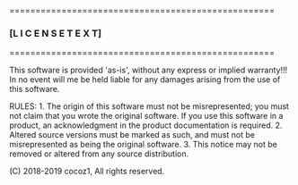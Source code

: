 ===================================================
 ### [L I C E N S E   T E X T]
===================================================

 This software is provided 'as-is', without any express or implied warranty!!!
 In no event will me be held liable for any damages arising from the use of this software.
 
 RULES:
		1. The origin of this software must not be misrepresented;
			you must not claim that you wrote the original software.
			If you use this software in a product, an acknowledgment
			in the product documentation is required.
		2. Altered source versions must be marked as such, and must not be misrepresented as being the original software. 
		3. This notice may not be removed or altered from any source distribution.
		
(C) 2018-2019 cocoz1, All rights reserved.
